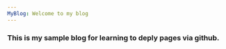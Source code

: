 ```yaml
---
MyBlog: Welcome to my blog
---
```


### This is my sample blog for learning to deply pages via github.
